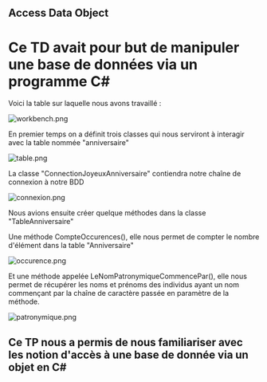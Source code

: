 ## Access Data Object ##
# Ce TD avait pour but de manipuler une base de données via un programme C# #

Voici la table sur laquelle nous avons travaillé :

![workbench.png](https://image.noelshack.com/fichiers/2019/14/3/1554298534-workbench.png)

En premier temps on a définit trois classes qui nous serviront à interagir avec la table nommée "anniversaire" 

![table.png](https://image.noelshack.com/fichiers/2019/14/3/1554296802-table.png)

La classe "ConnectionJoyeuxAnniversaire" contiendra notre chaîne de connexion à notre BDD 

![connexion.png](https://image.noelshack.com/fichiers/2019/14/3/1554297023-connexion.png)

Nous avions ensuite créer quelque méthodes dans la classe "TableAnniversaire"

Une méthode CompteOccurences(), elle nous permet de compter le nombre d'élément dans la table "Anniversaire"

![occurence.png](https://image.noelshack.com/fichiers/2019/14/3/1554299383-occurence.png)

Et une méthode appelée LeNomPatronymiqueCommencePar(), elle nous permet de récupérer les noms et prénoms des individus ayant un nom commençant par la chaîne de caractère passée en paramètre de la méthode.

![patronymique.png](https://image.noelshack.com/fichiers/2019/14/3/1554299552-patronymique.png)

## Ce TP nous a permis de nous familiariser avec les notion d'accès à une base de donnée via un objet en C#

